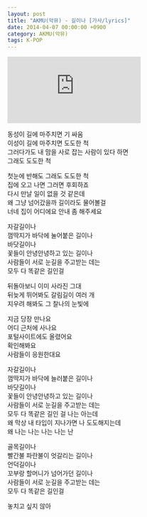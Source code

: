 ```yaml
---
layout: post
title: "AKMU(악뮤) - 길이나 [가사/lyrics]"
date: 2014-04-07 00:00:00 +0900
category: AKMU(악뮤)
tags: K-POP
---
```


<div class="youtube-iframe-container iframe-16-to-9">
    <iframe src="https://www.youtube.com/embed/roFSf4_t3NQ" title="AKMU(악뮤) - 길이나" frameborder="0" allow="accelerometer; autoplay; clipboard-write; encrypted-media; gyroscope; picture-in-picture; web-share" allowfullscreen></iframe>
</div>

동성이 길에 마주치면 기 싸움  
이성이 길에 마주치면 도도한 척  
그러다가도 내 맘을 사로 잡는 사람이 있다 하면  
그래도 도도한 척

첫눈에 반해도 그래도 도도한 척  
집에 오고 나면 그러면 후회하죠  
다시 만날 일이 없을 것 같은데  
왜 그냥 넘어갔을까 길이라도 물어볼걸   
너네 집이 어디에요 안내 좀 해주세요

자갈길이나  
껌딱지가 바닥에 눌어붙은 길이나  
바닷길이나  
꽃들이 안녕안녕하고 있는 길이나  
사람들이 서로 눈길을 주고받는 데는  
모두 다 똑같은 길인걸

뒤돌아보니 이미 사라진 그대  
뒤늦게 뛰어봐도 갈림길이 여러 개  
지우려 해봐도 그 찰나의 눈빛에

지금 당장 만나요  
어디 근처에 사나요  
포털사이트에도 올렸어요  
확인해봐요  
사람들이 응원한대요

자갈길이나  
껌딱지가 바닥에 늘러붙은 길이나  
바닷길이나  
꽃들이 안녕안녕하고 있는 길이나  
사람들이 서로 눈길을 주고받는 데는  
모두 다 똑같은 길인 걸 나는 아는데  
왜 막상 내 타입이 지나가면 나 도도해지는데  
왜 나는 나는 나는 나는 난

골목길이나  
빨간불 파란불이 엇갈리는 길이나  
언덕길이나  
꼬부랑 할머니가 넘어가던 길이나  
사람들이 서로 눈길을 주고받는 데는  
모두 다 똑같은 길인걸

놓치고 싶지 않아